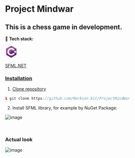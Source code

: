 
# Project Mindwar
  ## This is a chess game in development.<br>
  
  🌱 **Tech stack:**
   <p align="left"> <a href="https://www.w3schools.com/cs/" target="_blank" rel="noreferrer"> <img src="https://raw.githubusercontent.com/devicons/devicon/master/icons/csharp/csharp-original.svg" alt="csharp"            width="40" height="40"/> </p>
   <p align="left"> <a href="https://www.sfml-dev.org/download/sfml.net/" target="_blank" rel="noreferrer"> SFML.NET </p>
  


### Installation
1. Clone repository
  ```c++
  $ git clone https://github.com/Markson-bit/ProjectMindWar
  ```
2. Install SFML library, for example by NuGet Package: <br>

  ![image](https://github.com/Markson-bit/ProjectMindWar/assets/88060437/b129e0f8-bcd7-4f0f-b817-9defa649fa92) 
     
<br>
     
### Actual look
     
![image](https://github.com/Markson-bit/ProjectMindWar/assets/88060437/644fc4ac-cd93-42ca-ac8f-75873bff73e1)







  
  



